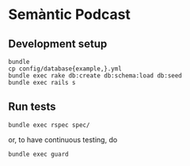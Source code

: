 # Semàntic Podcast


## Development setup

    bundle
    cp config/database{example,}.yml
    bundle exec rake db:create db:schema:load db:seed
    bundle exec rails s


## Run tests

    bundle exec rspec spec/

or, to have continuous testing, do

    bundle exec guard

